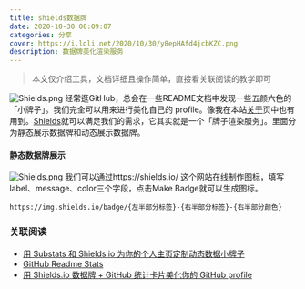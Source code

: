 ```yaml
---
title: shields数据牌
date: 2020-10-30 06:09:07
categories: 分享
cover: https://i.loli.net/2020/10/30/y8epHAfd4jcbKZC.png
description: 数据牌美化渲染服务
---
```

> 本文仅介绍工具，文档详细且操作简单，直接看关联阅读的教学即可

![Shields.png](https://i.loli.net/2020/10/30/y8epHAfd4jcbKZC.png)
经常逛GitHub，总会在一些README文档中发现一些五颜六色的「小牌子」。我们完全可以用来进行美化自己的 profile。像我在本站[关于](/about)页中也有用到。[Shields](https://shields.io/)就可以满足我们的需求，它其实就是一个「牌子渲染服务」。里面分为静态展示数据牌和动态展示数据牌。
#### 静态数据牌展示
![Shields.png](https://i.loli.net/2020/10/30/5ZS1ihYVv9l4y3w.png)
我们可以通过https://shields.io/ 这个网站在线制作图标，填写label、message、color三个字段，点击Make Badge就可以生成图标。
```
https://img.shields.io/badge/{左半部分标签}-{右半部分标签}-{右半部分颜色}
```
### 关联阅读
* [用 Substats 和 Shields.io 为你的个人主页定制动态数据小牌子](https://sspai.com/post/59593)
* [GitHub Readme Stats](https://github.com/anuraghazra/github-readme-stats/blob/master/docs/readme_cn.md)
* [用 Shields.io 数据牌 + GitHub 统计卡片美化你的 GitHub profile](https://wonzwang.blog.csdn.net/article/details/108417017)

<!-- https://miro.medium.com/max/256/1*g3H_59pk09JWG-ev8_S9PQ.png -->